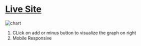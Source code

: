  <h1><a href="https://chartmaupulation.netlify.app/" rel="nofollow">Live Site</a></h1>

![chart](https://user-images.githubusercontent.com/63335520/117536804-dc80d100-b01a-11eb-8982-359f62beb1c9.jpg)
 <br/>
 <ol>
 <li>CLick on add or minus button to visualize the graph on right</li>
  <li>Mobile Responsive</li>
 </ol>
